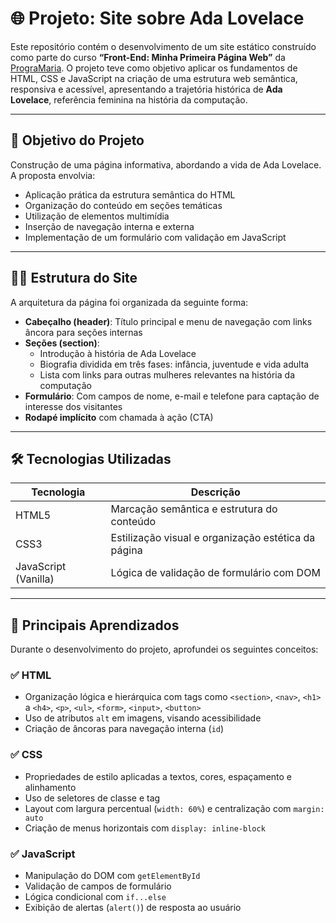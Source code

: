# 🌐 Projeto: Site sobre Ada Lovelace

Este repositório contém o desenvolvimento de um site estático construído como parte do curso **“Front-End: Minha Primeira Página Web”** da [PrograMaria](https://www.programaria.org/). O projeto teve como objetivo aplicar os fundamentos de HTML, CSS e JavaScript na criação de uma estrutura web semântica, responsiva e acessível, apresentando a trajetória histórica de **Ada Lovelace**, referência feminina na história da computação.

---

## 🎯 Objetivo do Projeto

Construção de uma página informativa, abordando a vida de Ada Lovelace. A proposta envolvia:
- Aplicação prática da estrutura semântica do HTML
- Organização do conteúdo em seções temáticas
- Utilização de elementos multimídia
- Inserção de navegação interna e externa
- Implementação de um formulário com validação em JavaScript

---

## 👩‍💻 Estrutura do Site

A arquitetura da página foi organizada da seguinte forma:

- **Cabeçalho (header)**: Título principal e menu de navegação com links âncora para seções internas
- **Seções (section)**:
  - Introdução à história de Ada Lovelace
  - Biografia dividida em três fases: infância, juventude e vida adulta
  - Lista com links para outras mulheres relevantes na história da computação
- **Formulário**: Com campos de nome, e-mail e telefone para captação de interesse dos visitantes
- **Rodapé implícito** com chamada à ação (CTA)

---

## 🛠️ Tecnologias Utilizadas

| Tecnologia | Descrição |
|------------|-----------|
| HTML5 | Marcação semântica e estrutura do conteúdo |
| CSS3 | Estilização visual e organização estética da página |
| JavaScript (Vanilla) | Lógica de validação de formulário com DOM |

---

## 🧠 Principais Aprendizados

Durante o desenvolvimento do projeto, aprofundei os seguintes conceitos:

### ✅ HTML 
- Organização lógica e hierárquica com tags como `<section>`, `<nav>`, `<h1>` a `<h4>`, `<p>`, `<ul>`, `<form>`, `<input>`, `<button>`
- Uso de atributos `alt` em imagens, visando acessibilidade
- Criação de âncoras para navegação interna (`id`)

### ✅ CSS
- Propriedades de estilo aplicadas a textos, cores, espaçamento e alinhamento
- Uso de seletores de classe e tag
- Layout com largura percentual (`width: 60%`) e centralização com `margin: auto`
- Criação de menus horizontais com `display: inline-block`

### ✅ JavaScript 
- Manipulação do DOM com `getElementById`
- Validação de campos de formulário
- Lógica condicional com `if...else`
- Exibição de alertas (`alert()`) de resposta ao usuário
